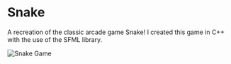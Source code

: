 # Snake 
A recreation of the classic arcade game Snake! I created this game in C++ with the use of the SFML library. 

![Snake Game](https://media.giphy.com/media/YMd4kmm8hOqnAmvii0/giphy.gif)




